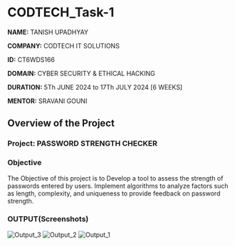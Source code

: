 # CODTECH_Task-1

**NAME:** TANISH UPADHYAY

**COMPANY:** CODTECH IT SOLUTIONS

**ID:** CT6WDS166

**DOMAIN:** CYBER SECURITY & ETHICAL HACKING

**DURATION:** 5Th JUNE 2024 to 17Th JULY 2024 [6 WEEKS]

**MENTOR:** SRAVANI GOUNI


## Overview of the Project

### Project: PASSWORD STRENGTH CHECKER

### Objective
The Objective of this project is to Develop a tool to assess the strength of passwords entered by users. Implement algorithms to analyze factors such as length, complexity, and uniqueness to provide feedback on password strength.


### OUTPUT(Screenshots)
![Output_3](https://github.com/user-attachments/assets/474d50cd-4ed3-445b-9b72-e7bd1bbcd0fd)
![Output_2](https://github.com/user-attachments/assets/75e40a36-7b31-4dfd-9e99-1f6eeacc9ca6)
![Output_1](https://github.com/user-attachments/assets/18c9d51b-f05c-4393-9bb9-dac113b14f59)
